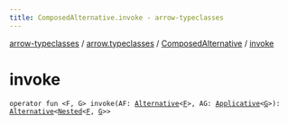 ```yaml
---
title: ComposedAlternative.invoke - arrow-typeclasses
---
```


[arrow-typeclasses](../../index.html) / [arrow.typeclasses](../index.html) / [ComposedAlternative](index.html) / [invoke](./invoke.html)

# invoke

`operator fun <F, G> invoke(AF: `[`Alternative`](../-alternative.html)`<`[`F`](invoke.html#F)`>, AG: `[`Applicative`](../-applicative/index.html)`<`[`G`](invoke.html#G)`>): `[`Alternative`](../-alternative.html)`<`[`Nested`](../-nested.html)`<`[`F`](invoke.html#F)`, `[`G`](invoke.html#G)`>>`